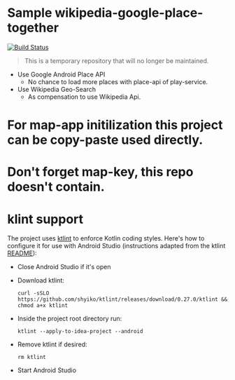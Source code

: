 Sample wikipedia-google-place-together
===

[![Build Status](https://travis-ci.org/XinyueZ/wikipedia-google-place-together.svg?branch=master)](https://travis-ci.org/XinyueZ/wikipedia-google-place-together)

> This is a temporary repository  that will no longer be maintained. 

- Use Google Android Place API 
	- No chance to load more places with place-api of play-service.
- Use Wikipedia Geo-Search
	- As compensation to use Wikipedia Api.
	
# For map-app initilization this project can be copy-paste used directly.
	
# Don't forget map-key, this repo doesn't contain.

# klint support
 
The project uses [ktlint](https://ktlint.github.io/) to enforce Kotlin coding styles.
Here's how to configure it for use with Android Studio (instructions adapted
from the ktlint [README](https://github.com/shyiko/ktlint/blob/master/README.md)):

- Close Android Studio if it's open

- Download ktlint:

  `curl -sSLO https://github.com/shyiko/ktlint/releases/download/0.27.0/ktlint && chmod a+x ktlint`

- Inside the project root directory run:

  `ktlint --apply-to-idea-project --android`

- Remove ktlint if desired:

  `rm ktlint`

- Start Android Studio
